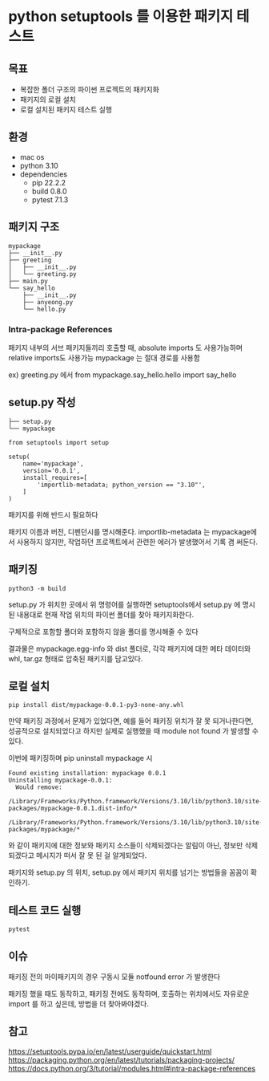 # python setuptools 를 이용한 패키지 테스트

## 목표
- 복잡한 폴더 구조의 파이썬 프로젝트의 패키지화
- 패키지의 로컬 설치
- 로컬 설치된 패키지 테스트 실행

## 환경
- mac os
- python 3.10
- dependencies
    - pip 22.2.2
    - build 0.8.0
    - pytest 7.1.3

## 패키지 구조
```
mypackage
├── __init__.py
├── greeting
│   ├── __init__.py
│   └── greeting.py
├── main.py
└── say_hello
    ├── __init__.py
    ├── anyeong.py
    └── hello.py
```
### Intra-package References
패키지 내부의 서브 패키지들끼리 호출할 때, absolute imports 도 사용가능하며 relative imports도 사용가능
mypackage 는 절대 경로를 사용함


ex) greeting.py 에서 from mypackage.say_hello.hello import say_hello

## setup.py 작성
```
├── setup.py
└── mypackage
```
```
from setuptools import setup

setup(
    name='mypackage',
    version='0.0.1',
    install_requires=[
        'importlib-metadata; python_version == "3.10"',
    ]
)
```
패키지를 위해 반드시 필요하다

패키지 이름과 버전, 디펜던시를 명시해준다.
importlib-metadata 는 mypackage에서 사용하지 않지만, 작업하던 프로젝트에서 관련한 에러가 발생했어서 기록 겸 써둔다.

## 패키징
```
python3 -m build
```
setup.py 가 위치한 곳에서 위 명령어를 실행하면 setuptools에서 setup.py 에 명시된 내용대로 현재 작업 위치의 파이썬 폴더를 찾아 패키지화한다.

구체적으로 포함할 폴더와 포함하지 않을 폴더를 명시해줄 수 있다

결과물은 mypackage.egg-info 와 dist 폴더로,
각각 패키지에 대한 메타 데이터와 whl, tar.gz 형태로 압축된 패키지를 담고있다.

## 로컬 설치
```
pip install dist/mypackage-0.0.1-py3-none-any.whl
```
만약 패키징 과정에서 문제가 있었다면,
예를 들어 패키징 위치가 잘 못 되거나한다면,
성공적으로 설치되었다고 하지만 실제로 실행했을 때
module not found 가 발생할 수 있다.

이번에 패키징하며 pip uninstall mypackage 시 
```
Found existing installation: mypackage 0.0.1
Uninstalling mypackage-0.0.1:
  Would remove:
    /Library/Frameworks/Python.framework/Versions/3.10/lib/python3.10/site-packages/mypackage-0.0.1.dist-info/*
    /Library/Frameworks/Python.framework/Versions/3.10/lib/python3.10/site-packages/mypackage/*
```
와 같이 패키지에 대한 정보와 패키지 소스들이 삭제되겠다는 알림이 아닌, 정보만 삭제되겠다고 메시지가 떠서 잘 못 된 걸 알게되었다.

패키지와 setup.py 의 위치, setup.py 에서 패키지 위치를 넘기는 방법들을 꼼꼼이 확인하기. 

## 테스트 코드 실행
```
pytest
```

## 이슈
패키징 전의 마이패키지의 경우 구동시 모듈 notfound error 가 발생한다

패키징 했을 때도 동작하고, 패키징 전에도 동작하며,
호출하는 위치에서도 자유로운 import 를 하고 싶은데, 방법을 더 찾아봐야겠다.


## 참고
https://setuptools.pypa.io/en/latest/userguide/quickstart.html
https://packaging.python.org/en/latest/tutorials/packaging-projects/
https://docs.python.org/3/tutorial/modules.html#intra-package-references

